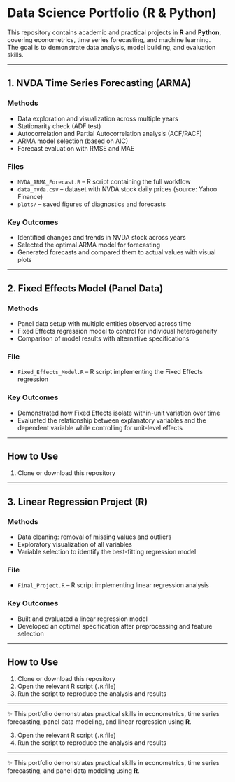 # Data Science Portfolio (R & Python)

This repository contains academic and practical projects in **R** and **Python**,  
covering econometrics, time series forecasting, and machine learning.  
The goal is to demonstrate data analysis, model building, and evaluation skills.

---

## 1. NVDA Time Series Forecasting (ARMA)

### Methods
- Data exploration and visualization across multiple years
- Stationarity check (ADF test)
- Autocorrelation and Partial Autocorrelation analysis (ACF/PACF)
- ARMA model selection (based on AIC)
- Forecast evaluation with RMSE and MAE

### Files
- `NVDA_ARMA_Forecast.R` – R script containing the full workflow  
- `data_nvda.csv` – dataset with NVDA stock daily prices (source: Yahoo Finance)  
- `plots/` – saved figures of diagnostics and forecasts  

### Key Outcomes
- Identified changes and trends in NVDA stock across years  
- Selected the optimal ARMA model for forecasting  
- Generated forecasts and compared them to actual values with visual plots  

---

## 2. Fixed Effects Model (Panel Data)

### Methods
- Panel data setup with multiple entities observed across time  
- Fixed Effects regression model to control for individual heterogeneity  
- Comparison of model results with alternative specifications  

### File
- `Fixed_Effects_Model.R` – R script implementing the Fixed Effects regression  

### Key Outcomes
- Demonstrated how Fixed Effects isolate within-unit variation over time  
- Evaluated the relationship between explanatory variables and the dependent variable while controlling for unit-level effects  

---

## How to Use
1. Clone or download this repository

---

## 3. Linear Regression Project (R)

### Methods
- Data cleaning: removal of missing values and outliers  
- Exploratory visualization of all variables  
- Variable selection to identify the best-fitting regression model  

### File
- `Final_Project.R` – R script implementing linear regression analysis  

### Key Outcomes
- Built and evaluated a linear regression model  
- Developed an optimal specification after preprocessing and feature selection  

---

## How to Use
1. Clone or download this repository  
2. Open the relevant R script (`.R` file)  
3. Run the script to reproduce the analysis and results  

---

✨ This portfolio demonstrates practical skills in econometrics, time series forecasting, panel data modeling, and linear regression using **R**.

3. Open the relevant R script (`.R` file)  
4. Run the script to reproduce the analysis and results  

---

✨ This portfolio demonstrates practical skills in econometrics, time series forecasting, and panel data modeling using **R**.
